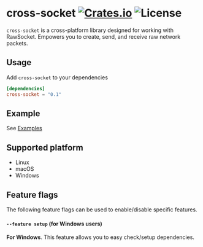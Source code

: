 [crates-badge]: https://img.shields.io/crates/v/cross-socket.svg
[crates-url]: https://crates.io/crates/cross-socket
[license-badge]: https://img.shields.io/crates/l/cross-socket.svg
[examples-url]: https://github.com/shellrow/cross-socket/tree/main/examples

# cross-socket [![Crates.io][crates-badge]][crates-url] ![License][license-badge]
`cross-socket` is a cross-platform library designed for working with RawSocket. 
Empowers you to create, send, and receive raw network packets.

## Usage
Add `cross-socket` to your dependencies  
```toml:Cargo.toml
[dependencies]
cross-socket = "0.1"
```

## Example
See [Examples][examples-url]

## Supported platform
- Linux
- macOS
- Windows

## Feature flags 
The following feature flags can be used to enable/disable specific features.
#### `--feature setup` (for Windows users)
**For Windows**. This feature allows you to easy check/setup dependencies.
